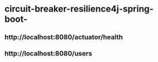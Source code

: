 # circuit-breaker-resilience4j-spring-boot-

## http://localhost:8080/actuator/health
## http://localhost:8080/users
